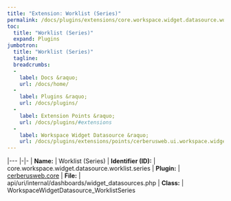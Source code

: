 ```yaml
---
title: "Extension: Worklist (Series)"
permalink: /docs/plugins/extensions/core.workspace.widget.datasource.worklist.series/
toc:
  title: "Worklist (Series)"
  expand: Plugins
jumbotron:
  title: "Worklist (Series)"
  tagline: 
  breadcrumbs:
  -
    label: Docs &raquo;
    url: /docs/home/
  -
    label: Plugins &raquo;
    url: /docs/plugins/
  -
    label: Extension Points &raquo;
    url: /docs/plugins/#extensions
  -
    label: Workspace Widget Datasource &raquo;
    url: /docs/plugins/extensions/points/cerberusweb.ui.workspace.widget.datasource/
---
```


|---
|-|-
| **Name:** | Worklist (Series)
| **Identifier (ID):** | core.workspace.widget.datasource.worklist.series
| **Plugin:** | [cerberusweb.core](/docs/plugins/cerberusweb.core/)
| **File:** | api/uri/internal/dashboards/widget_datasources.php
| **Class:** | WorkspaceWidgetDatasource_WorklistSeries


